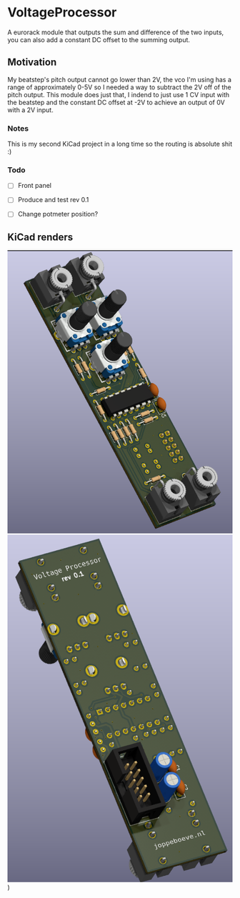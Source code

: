 # VoltageProcessor

A eurorack module that outputs the sum and difference of the two inputs, you can also add a constant DC offset to the summing output.


## Motivation
My beatstep's pitch output cannot go lower than 2V, the vco I'm using has a range of approximately 0-5V so I needed a way to subtract the 2V off of the pitch output.
This module does just that, I indend to just use 1 CV input with the beatstep and the constant DC offset at -2V to achieve an output of 0V with a 2V input.


### Notes
This is my second KiCad project in a long time so the routing is absolute shit :)

### Todo
- [ ] Front panel
- [ ] Produce and test rev 0.1
- [ ] Change potmeter position?




## KiCad renders
![alt text](https://raw.githubusercontent.com/JopjeKnopje/VoltageProcessor/main/images/3d_front_hi.png)
![alt text](https://raw.githubusercontent.com/JopjeKnopje/VoltageProcessor/main/images/3d_back_hi.png))
